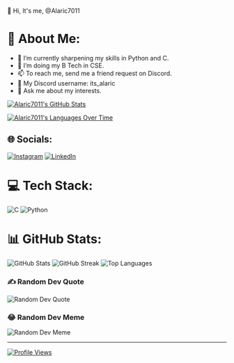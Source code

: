 👋 Hi, It's me, @Alaric7011

# 💫 About Me:
- 👀 I’m currently sharpening my skills in Python and C.
- 🌱 I’m doing my B Tech in CSE.
- 📫 To reach me, send me a friend request on Discord.
- 📝 My Discord username: its_alaric 
- 💬 Ask me about my interests.

[![Alaric7011's GitHub Stats](https://stats.quine.sh/Alaric7011/github?theme=light)](https://quine.sh)

[![Alaric7011's Languages Over Time](https://stats.quine.sh/Alaric7011/languages-over-time?theme=dark)](https://quine.sh)


## 🌐 Socials:
[![Instagram](https://img.shields.io/badge/Instagram-%23E4405F.svg?logo=Instagram&logoColor=white)](https://instagram.com/itsmominkhalil_) [![LinkedIn](https://img.shields.io/badge/LinkedIn-%230077B5.svg?logo=linkedin&logoColor=white)](https://www.linkedin.com/in/momin-khalil-a0b690292) 

# 💻 Tech Stack:
![C](https://img.shields.io/badge/C-%2300599C.svg?style=for-the-badge&logo=c&logoColor=white)  ![Python](https://img.shields.io/badge/Python-3670A0?style=for-the-badge&logo=python&logoColor=ffdd54)  

# 📊 GitHub Stats:
![GitHub Stats](https://github-readme-stats.vercel.app/api?username=Alaric7011&theme=radical&hide_border=false&include_all_commits=false&count_private=true)
![GitHub Streak](https://github-readme-streak-stats.herokuapp.com/?user=Alaric7011&theme=radical&hide_border=false)
![Top Languages](https://github-readme-stats.vercel.app/api/top-langs/?username=Alaric7011&theme=radical&hide_border=false&layout=compact)

### ✍️ Random Dev Quote
![Random Dev Quote](https://quotes-github-readme.vercel.app/api?type=horizontal&theme=radical)

### 😂 Random Dev Meme
![Random Dev Meme](https://random-memer.herokuapp.com/)

---

[![Profile Views](https://visitcount.itsvg.in/api?id=Alaric7011&icon=0&color=0)](https://visitcount.itsvg.in)
